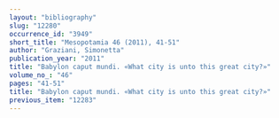 ```yaml
---
layout: "bibliography"
slug: "12280"
occurrence_id: "3949"
short_title: "Mesopotamia 46 (2011), 41-51"
author: "Graziani, Simonetta"
publication_year: "2011"
title: "Babylon caput mundi. «What city is unto this great city?»"
volume_no_: "46"
pages: "41-51"
title: "Babylon caput mundi. «What city is unto this great city?»"
previous_item: "12283"
---
```

